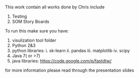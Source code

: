 This work contain all works done by Chris include
1. Testing 
2. SOM Story Boards


To run this make sure you have:
1. visulization tool folder 
2. Python 2&3
3. python libraries:
	i. sk-learn
	ii. pandas
	iii. matplotlib	
	iv. scipy
4. Java 7( or >7)
5. java libraries:
	https://code.google.com/p/fastdtw/ 
	

for more information please read through the presentation slides

